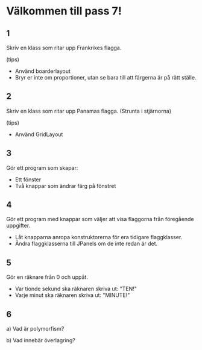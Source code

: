 # Välkommen till pass 7!

## 1
Skriv en klass som ritar upp Frankrikes flagga.

(tips)

* Använd boarderlayout
* Bryr er inte om proportioner, utan se bara till att färgerna är på rätt ställe.

## 2 

Skriv en klass som ritar upp Panamas flagga. (Strunta i stjärnorna)

(tips)

* Använd GridLayout

## 3 

Gör ett program som skapar:

* Ett fönster
* Två knappar som ändrar färg på fönstret

## 4

Gör ett program med knappar som väljer att visa flaggorna från föregående uppgifter.

* Låt knapparna anropa konstruktorerna för era tidigare flaggklasser.
* Ändra flaggklasserna till JPanels om de inte redan är det.

## 5

Gör en räknare från 0 och uppåt. 

* Var tionde sekund ska räknaren skriva ut: "TEN!"
* Varje minut ska räknaren skriva ut: "MINUTE!"

## 6

a) Vad är polymorfism?

b) Vad innebär överlagring?

